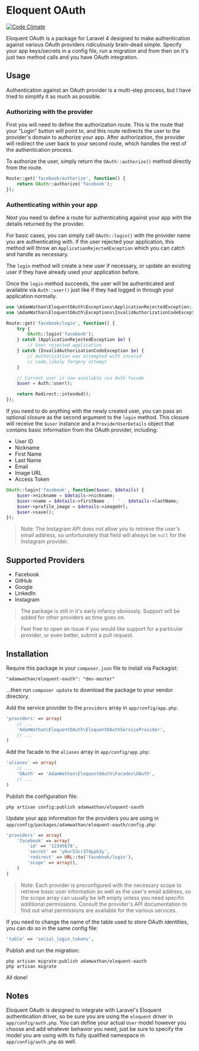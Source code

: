 # Eloquent OAuth

[![Code Climate](https://codeclimate.com/github/adamwathan/eloquent-oauth/badges/gpa.svg)](https://codeclimate.com/github/adamwathan/eloquent-oauth)

Eloquent OAuth is a package for Laravel 4 designed to make authentication against various OAuth providers *ridiculously* brain-dead simple. Specify your app keys/secrets in a config file, run a migration and from then on it's just two method calls and you have OAuth integration.

## Usage

Authentication against an OAuth provider is a multi-step process, but I have tried to simplify it as much as possible.

### Authorizing with the provider

First you will need to define the authorization route. This is the route that your "Login" button will point to, and this route redirects the user to the provider's domain to authorize your app. After authorization, the provider will redirect the user back to your second route, which handles the rest of the authentication process.

To authorize the user, simply return the `OAuth::authorize()` method directly from the route.

```php
Route::get('facebook/authorize', function() {
    return OAuth::authorize('facebook');
});
```

### Authenticating within your app

Next you need to define a route for authenticating against your app with the details returned by the provider.

For basic cases, you can simply call `OAuth::login()` with the provider name you are authenticating with. If the user
rejected your application, this method will throw an `ApplicationRejectedException` which you can catch and handle
as necessary.

The `login` method will create a new user if necessary, or update an existing user if they have already used your application
before.

Once the `login` method succeeds, the user will be authenticated and available via `Auth::user()` just like if they
had logged in through your application normally.

```php
use \AdamWathan\EloquentOAuth\Exceptions\ApplicationRejectedException;
use \AdamWathan\EloquentOAuth\Exceptions\InvalidAuthorizationCodeException;

Route::get('facebook/login', function() {
    try {
        OAuth::login('facebook');
    } catch (ApplicationRejectedException $e) {
        // User rejected application
    } catch (InvalidAuthorizationCodeException $e) {
        // Authorization was attempted with invalid
        // code,likely forgery attempt
    }

    // Current user is now available via Auth facade
    $user = Auth::user();

    return Redirect::intended();
});
```

If you need to do anything with the newly created user, you can pass an optional closure as the second
argument to the `login` method. This closure will receive the `$user` instance and a `ProviderUserDetails`
object that contains basic information from the OAuth provider, including:

- User ID
- Nickname
- First Name
- Last Name
- Email
- Image URL
- Access Token

```php
OAuth::login('facebook', function($user, $details) {
    $user->nickname = $details->nickname;
    $user->name = $details->firstName . ' ' . $details->lastName;
    $user->profile_image = $details->imageUrl;
    $user->save();
});
```

> Note: The Instagram API does not allow you to retrieve the user's email address, so unfortunately that field will always be `null` for the Instagram provider.

## Supported Providers

- Facebook
- GitHub
- Google
- LinkedIn
- Instagram

>The package is still in it's early infancy obviously. Support will be added for other providers as time goes on.

>Feel free to open an issue if you would like support for a particular provider, or even better, submit a pull request.

## Installation

Require this package in your `composer.json` file to install via Packagist:

`"adamwathan/eloquent-oauth": "dev-master"`

...then run `composer update` to download the package to your vendor directory.

Add the service provider to the `providers` array in `app/config/app.php`:

```php
'providers' => array(
    // ...
    'AdamWathan\EloquentOAuth\EloquentOAuthServiceProvider',
    // ...
)
```

Add the facade to the `aliases` array in `app/config/app.php`:

```php
'aliases' => array(
    // ...
    'OAuth' => 'AdamWathan\EloquentOAuth\Facades\OAuth',
    // ...
)
```

Publish the configuration file:

`php artisan config:publish adamwathan/eloquent-oauth`

Update your app information for the providers you are using in `app/config/packages/adamwathan/eloquent-oauth/config.php`:

```php
'providers' => array(
    'facebook' => array(
        'id' => '12345678',
        'secret' => 'y0ur53cr374ppk3y',
        'redirect' => URL::to('facebook/login'),
        'scope' => array(),
    )
)
```
> Note: Each provider is preconfigured with the necessary scope to retrieve basic user information as well as the user's email address, so the scope array can usually be left empty unless you need specific additional permissions. Consult the provider's API documentation to find out what permissions are available for the various services.

If you need to change the name of the table used to store OAuth identities, you can do so in the same config file:

```php
'table' => 'social_login_tokens',
```

Publish and run the migration:

```
php artisan migrate:publish adamwathan/eloquent-oauth
php artisan migrate
```

All done!

## Notes

Eloquent OAuth is designed to integrate with Laravel's Eloquent authentication driver, so be sure you are using the `eloquent`
driver in `app/config/auth.php`. You can define your actual `User` model however you choose and add whatever behavior you need,
just be sure to specify the model you are using with its fully qualified namespace in `app/config/auth.php` as well.
